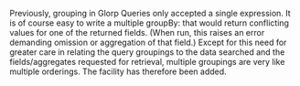 Previously, grouping in Glorp Queries only accepted a single expression. It is of course easy to write a multiple groupBy: that would return conflicting values for one of the returned fields.  (When run, this raises an error demanding omission or aggregation of that field.)  Except for this need for greater care in relating the query groupings to the data searched and the fields/aggregates requested for retrieval, multiple groupings are very like multiple orderings.  The facility has therefore been added.